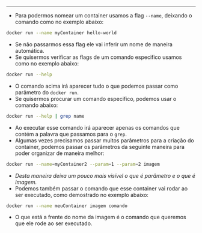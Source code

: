 ___
- Para podermos nomear um container usamos a flag `--name`, deixando o comando como no exemplo abaixo:
```zsh
docker run --name myContainer hello-world
```
- Se não passarmos essa flag ele vai inferir um nome de maneira automática.
- Se quisermos verificar as flags de um comando especifico usamos como no exemplo abaixo:
```zsh
docker run --help
```
- O comando acima irá aparecer tudo o que podemos passar como parâmetro do `docker run`.
- Se quisermos procurar um comando especifico, podemos usar o comando abaixo:
```zsh
docker run --help | grep name
```
- Ao executar esse comando irá aparecer apenas os comandos que contém a palavra que passamos para o `grep`.
- Algumas vezes precisamos passar muitos parâmetros para a criação do container, podemos passar os parâmetros da seguinte maneira para poder organizar de maneira melhor:
```zsh
docker run --name=myContainer2 --param=1 --param=2 imagem
```
- *Desta maneira deixa um pouco mais visível o que é parâmetro e o que é imagem.*
- Podemos também passar o comando que esse container vai rodar ao ser executado, como demostrado no exemplo abaixo:
```zsh
docker run --name meuContainer imagem comando
```
- O que está a frente do nome da imagem é o comando que queremos que ele rode ao ser executado.